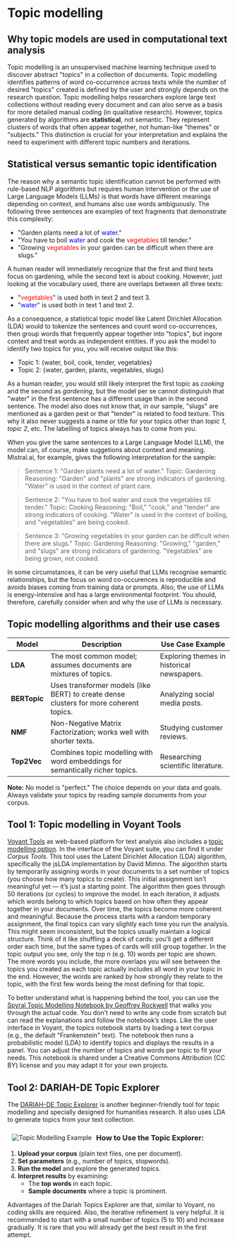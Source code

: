 # Topic modelling

## Why topic models are used in computational text analysis

Topic modelling is an unsupervised machine learning technique used to discover abstract "topics" in a collection of documents. Topic modelling identifies patterns of word co-occurrence across texts while the number of desired "topics" created is defined by the user and strongly depends on the research question. Topic modelling helps researchers explore large text collections without reading every document and can also serve as a basis for more detailed manual coding (in qualitative research). However, topics generated by algorithms are **statistical**, not semantic. They represent clusters of words that often appear together, not human-like "themes" or "subjects." This distinction is crucial for your interpretation and explains the need to experiment with different topic numbers and iterations.

## Statistical versus semantic topic identification

The reason why a semantic topic identification cannot be performed with rule-based NLP algorithms but requires human intervention or the use of Large Language Models (LLMs) is that words have different meanings depending on context, and humans also use words ambiguously. The following three sentences are examples of text fragments that demonstrate this complexity:

- "Garden plants need a lot of <span style="color: blue;">water</span>."
- "You have to boil <span style="color: blue;">water</span> and cook the <span style="color: red;">vegetables</span> till tender."
- "Growing <span style="color: red;">vegetables</span> in your garden can be difficult when there are slugs."

A human reader will immediately recognize that the first and third texts focus on gardening, while the second text is about cooking. However, just looking at the vocabulary used, there are overlaps between all three texts:
- "<span style="color: red;">vegetables</span>" is used both in text 2 and text 3.
- "<span style="color: blue;">water</span>" is used both in text 1 and text 2.

As a consequence, a statistical topic model like Latent Dirichlet Allocation (LDA) would to tokenize the sentences and count word co-occurrences,
then group words that frequently appear together into "topics", but ingore context and treat words as independent entities. If you ask the model to identify two topics for you, you will
receive output like this:

- Topic 1: {water, boil, cook, tender, vegetables}
- Topic 2: {water, garden, plants, vegetables, slugs}

As a human reader, you would still likely interpret the first topic as *cooking* and the second as *gardening*, but the model per se cannot distinguish that "water" in the first sentence has a different usage than in the second sentence. The model also does not know that, in our sample, "slugs" are mentioned as a garden pest or that "tender" is related to food texture. This why it also never suggests a name or title for your topics other than *topic 1*, *topic 2*, etc. The labelling of topics always has to come from you.

When you give the same sentences to a Large Language Model (LLM), the model can, of course, make suggetions about context and meaning. Mistral.ai, for example, gives the following interpretation for the sample:

> Sentence 1: "Garden plants need a lot of water."
> Topic: Gardening
> Reasoning: "Garden" and "plants" are strong indicators of gardening. "Water" is used in the context of plant care.


> Sentence 2: "You have to boil water and cook the vegetables till tender."
> Topic: Cooking
> Reasoning: "Boil," "cook," and "tender" are strong indicators of cooking. "Water" is used in the context of boiling, and "vegetables" are being cooked.


> Sentence 3: "Growing vegetables in your garden can be difficult when there are slugs."
> Topic: Gardening
> Reasoning: "Growing," "garden," and "slugs" are strong indicators of gardening. "Vegetables" are being grown, not cooked.

In some circumstances, it can be very useful that LLMs recognise semantic relationships, but the focus on word co-occurences is reproducible and avoids biases coming from training data or prompts.
Also, the use of LLMs is energy-intensive and has a large environmental footprint. You should, therefore, carefully consider when and why the use of LLMs is necessary.

## Topic modelling algorithms and their use cases

| Model               | Description                                                                                     | Use Case Example                          |
|---------------------|-------------------------------------------------------------------------------------------------|------------------------------------------|
| **LDA**             | The most common model; assumes documents are mixtures of topics.                              | Exploring themes in historical newspapers.|
| **BERTopic**        | Uses transformer models (like BERT) to create dense clusters for more coherent topics.         | Analyzing social media posts.            |
| **NMF**             | Non-Negative Matrix Factorization; works well with shorter texts.                              | Studying customer reviews.               |
| **Top2Vec**         | Combines topic modelling with word embeddings for semantically richer topics.                 | Researching scientific literature.       |

**Note:** No model is "perfect." The choice depends on your data and goals. Always validate your topics by reading sample documents from your corpus.

## Tool 1: Topic modelling in Voyant Tools

[Voyant Tools](https://voyant-tools.org/) as web-based platform for text analysis also includes a [topic modelling option](https://voyant-tools.org/docs/tutorial-topics.html). In the interface of the Voyant suite, you can find it under *Corpus Tools*.  This tool uses the Latent Dirichlet Allocation (LDA) algorithm, specifically the jsLDA implementation by David Mimno. The algorithm starts by temporarily assigning words in your documents to a set number of topics (you choose how many topics to create). This initial assignment isn’t meaningful yet — it’s just a starting point. The algorithm then goes through 50 iterations (or cycles) to improve the model. In each iteration, it adjusts which words belong to which topics based on how often they appear together in your documents. Over time, the topics become more coherent and meaningful. Because the process starts with a random temporary assignment, the final topics can vary slightly each time you run the analysis. This might seem inconsistent, but the topics usually maintain a logical structure. Think of it like shuffling a deck of cards: you’ll get a different order each time, but the same types of cards will still group together. In the topic output you see, only the top n (e.g. 10) words per topic are shown. The more words you include, the more overlaps you will see between the topics you created as each topic actually includes all word in your topic in the end. However, the words are ranked by how strongly they relate to the topic, with the first few words being the most defining for that topic.

To better understand what is happening behind the tool, you can use the [Spyral Topic Modelling Notebook by Geoffrey Rockwell](https://voyant-tools.org/spyral/learnspyral@gh/Topic-Modelling/) that walks you through the actual code. You don’t need to write any code from scratch but can read the explanations and follow the notebook’s steps. Like the user interface in Voyant, the topics notebook starts by loading a text corpus (e.g., the default "Frankenstein" text). The notebook then runs a probabilistic model (LDA) to identify topics and displays the results in a panel. You can adjust the number of topics and words per topic to fit your needs. This notebook is shared under a Creative Commons Attribution (CC BY) license and you may adapt it for your own projects.

## Tool 2: DARIAH-DE Topic Explorer

The [DARIAH-DE Topic Explorer](https://topics.dariah.eu/) is another beginner-friendly tool for topic modelling and specially designed for humanities research. It also uses LDA to generate topics from your text collection.

<img src="https://de.dariah.eu/documents/20142/34430/g4526+%281%29.png/25446365-b8b9-14f6-5b01-2839d632ba03?t=1587049498055" alt="Topic Modelling Example" style="float: left; margin: 10px;"/>

### How to Use the Topic Explorer:
1. **Upload your corpus** (plain text files, one per document).
2. **Set parameters** (e.g., number of topics, stopwords).
3. **Run the model** and explore the generated topics.
4. **Interpret results** by examining:
   - The **top words** in each topic.
   - **Sample documents** where a topic is prominent.

Advantages of the Dariah Topics Explorer are that, similar to Voyant, no coding skills are required. Also, the iterative refinement is very helpful. It is recommended to start with a small number of topics (5 to 10) and increase gradually. It is rare that you will already get the best result in the first attempt.

